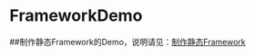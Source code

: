 # FrameworkDemo

##制作静态Framework的Demo，说明请见：[制作静态Framework](https://github.com/xuanliao/iOS-Zaji/blob/master/zhi_zuo_framework.md)
